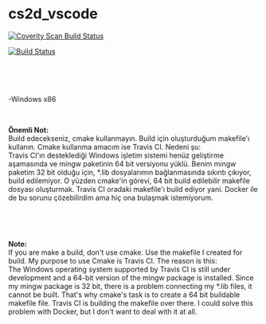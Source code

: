 # cs2d_vscode
 
<a href="https://scan.coverity.com/projects/requizm-cs2d_vscode">
  <img alt="Coverity Scan Build Status"
       src="https://scan.coverity.com/projects/20359/badge.svg"/>
</a><br/>

[![Build Status](https://travis-ci.org/requizm/cs2d_vscode.svg?branch=master)](https://travis-ci.org/requizm/cs2d_vscode)

<br/><br/><br/>

<p>-Windows x86</p>
<p>&nbsp;</p>
<p><strong>&Ouml;nemli Not:</strong><br />Build edecekseniz, cmake kullanmayın. Build i&ccedil;in oluşturduğum makefile'ı kullanın. Cmake kullanma amacım ise Travis CI.&nbsp;Nedeni şu:<br /> Travis CI'ın desteklediği Windows işletim sistemi hen&uuml;z geliştirme aşamasında ve mingw paketinin 64 bit versiyonu y&uuml;kl&uuml;. Benim mingw paketim 32 bit olduğu i&ccedil;in, *.lib dosyalarımın bağlanmasında sıkıntı &ccedil;ıkıyor, build edilemiyor. O y&uuml;zden cmake'in g&ouml;revi, 64 bit build edilebilir makefile dosyası oluşturmak. Travis CI oradaki makefile'ı build ediyor yani. Docker ile de bu sorunu &ccedil;&ouml;zebilirdim ama hi&ccedil; ona bulaşmak istemiyorum.&nbsp;</p>
<p>&nbsp;</p>
<p>&nbsp;</p>
<p><strong>Note:</strong><br />If you are make a build, don't use cmake. Use the makefile I created for build. My purpose to use Cmake is Travis CI. The reason is this:<br />The Windows operating system supported by Travis CI is still under development and a 64-bit version of the mingw package is installed. Since my mingw package is 32 bit, there is a problem connecting my *.lib files, it cannot be built. That's why cmake's task is to create a 64 bit buildable makefile file. Travis CI is building the makefile over there.&nbsp;I could solve this problem with Docker, but I don't want to deal with it at all.</p>
<p>&nbsp;</p>
